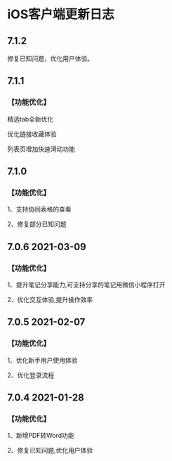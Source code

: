 # iOS客户端更新日志

## 7.1.2 

修复已知问题，优化用户体验。

## 7.1.1 

### 【功能优化】 

精选tab全新优化

优化链接收藏体验

列表页增加快速滑动功能

## 7.1.0 

### 【功能优化】

 1、支持协同表格的查看

 2、修复部分已知问题

## 7.0.6  2021-03-09

### 【功能优化】 

1、提升笔记分享能力,可支持分享的笔记用微信小程序打开 

2、优化交互体验,提升操作效率

## 7.0.5  2021-02-07

### 【功能优化】

 1、优化新手用户使用体验 

2、优化登录流程

## 7.0.4  2021-01-28

### 【功能优化】

 1、新增PDF转Word功能 

2、修复已知问题,优化用户体验


